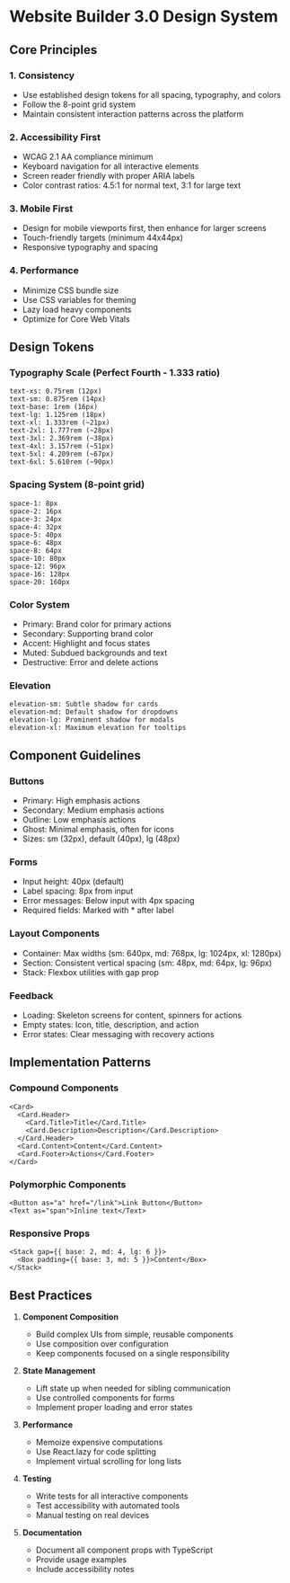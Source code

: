 # Website Builder 3.0 Design System

## Core Principles

### 1. Consistency
- Use established design tokens for all spacing, typography, and colors
- Follow the 8-point grid system
- Maintain consistent interaction patterns across the platform

### 2. Accessibility First
- WCAG 2.1 AA compliance minimum
- Keyboard navigation for all interactive elements
- Screen reader friendly with proper ARIA labels
- Color contrast ratios: 4.5:1 for normal text, 3:1 for large text

### 3. Mobile First
- Design for mobile viewports first, then enhance for larger screens
- Touch-friendly targets (minimum 44x44px)
- Responsive typography and spacing

### 4. Performance
- Minimize CSS bundle size
- Use CSS variables for theming
- Lazy load heavy components
- Optimize for Core Web Vitals

## Design Tokens

### Typography Scale (Perfect Fourth - 1.333 ratio)
```
text-xs: 0.75rem (12px)
text-sm: 0.875rem (14px)
text-base: 1rem (16px)
text-lg: 1.125rem (18px)
text-xl: 1.333rem (~21px)
text-2xl: 1.777rem (~28px)
text-3xl: 2.369rem (~38px)
text-4xl: 3.157rem (~51px)
text-5xl: 4.209rem (~67px)
text-6xl: 5.610rem (~90px)
```

### Spacing System (8-point grid)
```
space-1: 8px
space-2: 16px
space-3: 24px
space-4: 32px
space-5: 40px
space-6: 48px
space-8: 64px
space-10: 80px
space-12: 96px
space-16: 128px
space-20: 160px
```

### Color System
- Primary: Brand color for primary actions
- Secondary: Supporting brand color
- Accent: Highlight and focus states
- Muted: Subdued backgrounds and text
- Destructive: Error and delete actions

### Elevation
```
elevation-sm: Subtle shadow for cards
elevation-md: Default shadow for dropdowns
elevation-lg: Prominent shadow for modals
elevation-xl: Maximum elevation for tooltips
```

## Component Guidelines

### Buttons
- Primary: High emphasis actions
- Secondary: Medium emphasis actions
- Outline: Low emphasis actions
- Ghost: Minimal emphasis, often for icons
- Sizes: sm (32px), default (40px), lg (48px)

### Forms
- Input height: 40px (default)
- Label spacing: 8px from input
- Error messages: Below input with 4px spacing
- Required fields: Marked with * after label

### Layout Components
- Container: Max widths (sm: 640px, md: 768px, lg: 1024px, xl: 1280px)
- Section: Consistent vertical spacing (sm: 48px, md: 64px, lg: 96px)
- Stack: Flexbox utilities with gap prop

### Feedback
- Loading: Skeleton screens for content, spinners for actions
- Empty states: Icon, title, description, and action
- Error states: Clear messaging with recovery actions

## Implementation Patterns

### Compound Components
```tsx
<Card>
  <Card.Header>
    <Card.Title>Title</Card.Title>
    <Card.Description>Description</Card.Description>
  </Card.Header>
  <Card.Content>Content</Card.Content>
  <Card.Footer>Actions</Card.Footer>
</Card>
```

### Polymorphic Components
```tsx
<Button as="a" href="/link">Link Button</Button>
<Text as="span">Inline text</Text>
```

### Responsive Props
```tsx
<Stack gap={{ base: 2, md: 4, lg: 6 }}>
  <Box padding={{ base: 3, md: 5 }}>Content</Box>
</Stack>
```

## Best Practices

1. **Component Composition**
   - Build complex UIs from simple, reusable components
   - Use composition over configuration
   - Keep components focused on a single responsibility

2. **State Management**
   - Lift state up when needed for sibling communication
   - Use controlled components for forms
   - Implement proper loading and error states

3. **Performance**
   - Memoize expensive computations
   - Use React.lazy for code splitting
   - Implement virtual scrolling for long lists

4. **Testing**
   - Write tests for all interactive components
   - Test accessibility with automated tools
   - Manual testing on real devices

5. **Documentation**
   - Document all component props with TypeScript
   - Provide usage examples
   - Include accessibility notes
